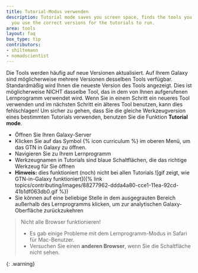 ```yaml
---
title: Tutorial-Modus verwenden
description: Tutorial mode saves you screen space, finds the tools you need, and ensures
  you use the correct versions for the tutorials to run.
area: tools
layout: faq
box_type: tip
contributors:
- shiltemann
- nomadscientist
---
```



Die Tools werden häufig auf neue Versionen aktualisiert. Auf Ihrem Galaxy sind möglicherweise mehrere Versionen desselben Tools verfügbar. Standardmäßig wird Ihnen die neueste Version des Tools angezeigt. Dies ist möglicherweise NICHT dasselbe Tool, das in dem von Ihnen aufgerufenen Lernprogramm verwendet wird. Wenn Sie in einem Schritt ein neueres Tool verwenden und im nächsten Schritt ein älteres Tool benutzen, kann dies fehlschlagen! Um sicher zu gehen, dass Sie die gleiche Werkzeugversion eines bestimmten Tutorials verwenden, benutzen Sie die Funktion **Tutorial mode**.

  - Öffnen Sie Ihren Galaxy-Server
  - Klicken Sie auf das Symbol {% icon curriculum %} im oberen Menü, um das GTN in Galaxy zu öffnen.
  - Navigieren Sie zu Ihrem Lernprogramm
  - Werkzeugnamen in Tutorials sind blaue Schaltflächen, die das richtige Werkzeug für Sie öffnen
  - **Hinweis:** dies funktioniert (noch) nicht bei allen Tutorials ![gif zeigt, wie GTN-in-Galaxy funktioniert]({% link topics/contributing/images/88277962-ddda4a80-cce1-11ea-92cd-41b1df063db0.gif %})
  - Sie können auf eine beliebige Stelle in dem ausgegrauten Bereich außerhalb des Lernprogramms klicken, um zur analytischen Galaxy-Oberfläche zurückzukehren

> <warning-title>Nicht alle Browser funktionieren!</warning-title>
> - Es gab einige Probleme mit dem Lernprogramm-Modus in Safari für Mac-Benutzer.
> - Versuchen Sie einen **anderen Browser**, wenn Sie die Schaltfläche nicht sehen.
> 
{: .warning}

